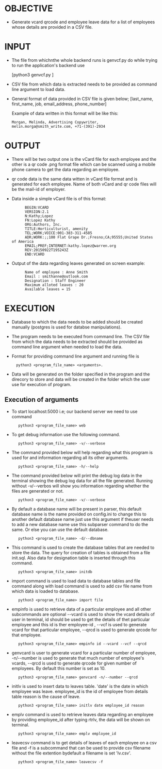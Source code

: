 # OBJECTIVE

- Generate vcard qrcode and employee leave data for a list of employees whose details are provided in a CSV file.

# INPUT
- The file from whichnthe whole backend runs is genvcf.py do while trying to run the application's backend use 

     [python3 genvcf.py <args>]

- CSV file from which data is extracted needs to be provided as command line argument to load data.

- General format of data provided in CSV file is given below;
    [last_name, first_name, job, email_address, phone_number]
    
    Example of data written in this format will be like this:
    
      Morgan, Melinda, Advertising Copywriter, melin.morga@smith_write.com, +71-(391)-2934
      
# OUTPUT

- There will be two output one is the vCard file for each employee and the other is a qr code .png format file which can be scanned using a mobile phone camera to get the data regarding an employee.
        
- qr code data is the same data witten in vCard file format and is generated for each employee. Name of both vCard and qr code files will be the mail-id of employer.

- Data inside a simple vCard file is of this format:
        
            BEGIN:VCARD
            VERSION:2.1
            N:Kathy;Lopez
            FN:Lopez Kathy
            ORG:Authors, Inc.
            TITLE:Horticulturist, amenity
            TEL;WORK;VOICE:001-383-311-4585
            ADR;WORK:;;100 Flat Grape Dr.;Fresno;CA;95555;United States of America
            EMAIL;PREF;INTERNET:kathy.lopez@warren.org
            REV:20150922T195243Z
            END:VCARD
            
- Output of the data regarding leaves generated on screen example:

            Name of employee : Anne Smith
            Email : smithanne@outlook.com
            Designation : Staff Engineer
            Maximum alloted leaves : 20
            Available leaves = 15 
            
# EXECUTION

- Database to which the data needs to be added should be created manually (postgres is used for databse manipulations).

- The program needs to be executed from command line. The CSV file from which the data needs to be extracted should be provided as command line argument when needed to load the data.

- Format for providing command line argument and running file is 
          
        python3 <program_file_name> <arguments>.

- Data will be generated on the folder specified in the program and the direcory to store and data will be created in the folder which the user use for execution of program.

## Execution of arguments

- To  start localhost:5000 i.e; our backend server we need to use command
  
         python3 <program_file_name> web
 
- To get debug information use the following command.

         python3 <program_file_name> -v/--verbose
   
- The command provided below will help regarding what this program is used for and information regarding all its other arguments.

         python3 <program_file_name> -h/--help

- The command provided below will print the debug log data in the terminal showing the debug log data for all the file generated. Running without -v/--verbos will show you       information regarding whether the files are generated or not.

         python3 <program_file_name> -v/--verbose
          
- By default a database name will be present in parser, this default database name is the name provided on config.ini to change this to another default database name just use this argument if theuser needs to add a new database name use this subparser command to do the same. Or else you can use the default database.

         python3 <program_file_name> -d/--dbname
      
- This command is used to create the database tables that are needed to store the data. The query for creation of tables is obtained from a file init.sql. Also data for designation table is inserted through this command.

         python3 <program_file_name> initdb
      
- import command is used to load data to database tables and file command along with load command is used to add csv file name from which data is loaded to database.

         python3 <program_file_name> import file
      
- empinfo is used to retrieve data of a particular employee and all other subcommands are optional --vcard is used to show the vcard details of user in terminal, id should be used to get the details of thet particular employee and this id is ther employee-id , --vcf is used to generate vcard for that particular employee, --qrcd is used to generate qrcode for that employee.

         python3 <program_file_name> empinfo id --vcard --vcf --qrcd
      
- genvcard is user to generate vcard for a particular number of employee, -n/--number is used to generate that much number of employee's vcards, --qrcd is used to generate qrcode for given number of employees. By default this number is set as 10.

         python3 <program_file_name> genvcard -n/--number --qrcd
      
- initlv is used to insert data to leaves table. 'date' is the date in which employee was leave. employee_id is the id of employee from details table reason is the cause of leave. 

         python3 <program_file_name> initlv date employee_id reason
      
- emplv command is used to retrieve leaves data regarding an employee by providing employee_id after typing rtrlv, the data will be shown on terminal.

         python3 <program_file_name> emplv employee_id
      
- leavecsv command is to get details of leaves of each employee on a csv file and -f is a subcommand that can be used to provide csv filename without the file extention bydefault a filename is set 'lv.csv'.
 
         python3 <program_file_name> leavecsv -f










